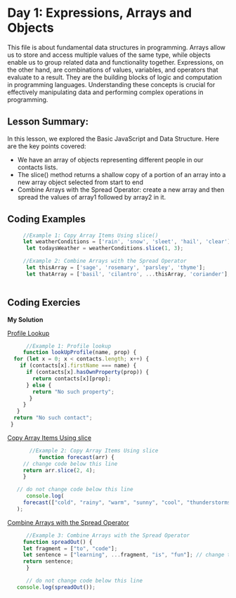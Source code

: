 # Day 1: Expressions, Arrays and Objects
This file is about fundamental data structures in programming. Arrays allow us to store and access multiple values of the same type, while objects enable us to group related data and functionality together. Expressions, on the other hand, are combinations of values, variables, and operators that evaluate to a result. They are the building blocks of logic and computation in programming languages. Understanding these concepts is crucial for effectively manipulating data and performing complex operations in programming.

## Lesson Summary:
In this lesson, we explored the Basic JavaScript and Data Structure. Here are the key points covered:

* We have an array of objects representing different people in our contacts lists.
*  The slice() method returns a shallow copy of a portion of an array into a new array object selected from start to end
* Combine Arrays with the Spread Operator: create a new array and then spread the values of array1 followed by array2 in it.
   
## Coding Examples
```jsx
     //Example 1: Copy Array Items Using slice()
     let weatherConditions = ['rain', 'snow', 'sleet', 'hail', 'clear'];
      let todaysWeather = weatherConditions.slice(1, 3);

     //Example 2: Combine Arrays with the Spread Operator
      let thisArray = ['sage', 'rosemary', 'parsley', 'thyme'];
      let thatArray = ['basil', 'cilantro', ...thisArray, 'coriander'];
     
```
## Coding Exercies
  **My Solution**   

[Profile Lookup](https://www.freecodecamp.org/learn/javascript-algorithms-and-data-structures/basic-javascript/profile-lookup)

```jsx
      //Example 1: Profile lookup
     function lookUpProfile(name, prop) {
  for (let x = 0; x < contacts.length; x++) {
    if (contacts[x].firstName === name) {
      if (contacts[x].hasOwnProperty(prop)) {
        return contacts[x][prop];
      } else {
        return "No such property";
       }
     }
   }
  return "No such contact";
 }
```
[Copy Array Items Using slice](https://www.freecodecamp.org/learn/javascript-algorithms-and-data-structures/basic-data-structures/copy-array-items-using-slice)
```jsx
       //Example 2: Copy Array Items Using slice
          function forecast(arr) {
     // change code below this line
     return arr.slice(2, 4);
     }

   // do not change code below this line
      console.log(
     forecast(["cold", "rainy", "warm", "sunny", "cool", "thunderstorms"])
   );
```
[Combine Arrays with the Spread Operator](https://www.freecodecamp.org/learn/javascript-algorithms-and-data-structures/basic-data-structures/combine-arrays-with-the-spread-operator)
```jsx
      //Example 3: Combine Arrays with the Spread Operator
     function spreadOut() {
     let fragment = ["to", "code"];
     let sentence = ["learning", ...fragment, "is", "fun"]; // change this line
     return sentence;
      }

      // do not change code below this line
   console.log(spreadOut());
```
